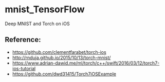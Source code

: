 # mnist_TensorFlow
Deep MNIST and Torch on iOS

## Reference: 
* https://github.com/clementfarabet/torch-ios
* http://rnduja.github.io/2015/10/13/torch-mnist/
* https://www.adrian-dawid.me/ml/torch/c++/swift/2016/03/12/torch7-ios-tutorial
* https://github.com/dwd31415/Torch7iOSExample
